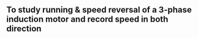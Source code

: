 ## To study running & speed reversal of a 3-phase induction motor and record speed in both direction  
